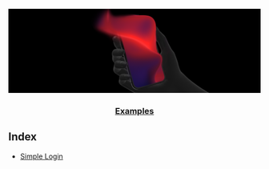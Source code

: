 <p align="center">
  <a href="https://mintbase.io">
    <img src="./assets/mb-logo.png" style="object-fit: cover">
    <h3 align="center">Examples</h3>
  </a>
</p>

## Index

- [Simple Login](./simple-login)